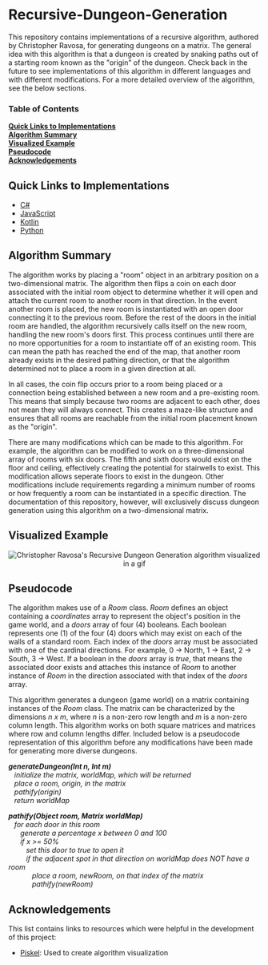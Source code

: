 # Recursive-Dungeon-Generation
This repository contains implementations of a recursive algorithm, authored by Christopher Ravosa, for generating dungeons on a matrix. The general idea with this algorithm is that a dungeon is created by snaking paths out of a starting room known as the "origin" of the dungeon. Check back in the future to see implementations of this algorithm in different languages and with different modifications. For a more detailed overview of the algorithm, see the below sections.

### Table of Contents
**[Quick Links to Implementations](#quick-links-to-implementations)**<br>
**[Algorithm Summary](#algorithm-summary)**<br>
**[Visualized Example](#visualized-example)**<br>
**[Pseudocode](#pseudocode)**<br>
**[Acknowledgements](#acknowledgements)**<br>

## Quick Links to Implementations
* [C#](https://github.com/crav12345/Recursive-Dungeon-Generation/tree/main/C%23/Assets/Scripts)
* [JavaScript](https://github.com/crav12345/Recursive-Dungeon-Generation/tree/main/JavaScript)
* [Kotlin](https://github.com/crav12345/Recursive-Dungeon-Generation/tree/main/Kotlin/RecursiveDungeonGeneration/src/main/kotlin)
* [Python](https://github.com/crav12345/Recursive-Dungeon-Generation/tree/main/Python)


## Algorithm Summary
The algorithm works by placing a "room" object in an arbitrary position on a two-dimensional matrix. The algorithm then flips a coin on each door associated with the initial room object to determine whether it will open and attach the current room to another room in that direction. In the event another room is placed, the new room is instantiated with an open door connecting it to the previous room. Before the rest of the doors in the initial room are handled, the algorithm recursively calls itself on the new room, handling the new room's doors first. This process continues until there are no more opportunities for a room to instantiate off of an existing room. This can mean the path has reached the end of the map, that another room already exists in the desired pathing direction, or that the algorithm determined not to place a room in a given direction at all. 

In all cases, the coin flip occurs prior to a room being placed or a connection being established between a new room and a pre-existing room. This means that simply because two rooms are adjacent to each other, does not mean they will always connect. This creates a maze-like structure and ensures that all rooms are reachable from the initial room placement known as the "origin".

There are many modifications which can be made to this algorithm. For example, the algorithm can be modified to work on a three-dimensional array of rooms with six doors. The fifth and sixth doors would exist on the floor and ceiling, effectively creating the potential for stairwells to exist. This modification allows seperate floors to exist in the dungeon. Other modifications include requirements regarding a minimum number of rooms or how frequently a room can be instantiated in a specific direction. The documentation of this repository, however, will exclusively discuss dungeon generation using this algorithm on a two-dimensional matrix.

## Visualized Example
<p align="center">
  <img
       src="https://piskel-imgstore-b.appspot.com/img/26852594-a49e-11ec-bfc6-3d5395cde8f1.gif"
       alt="Christopher Ravosa's Recursive Dungeon Generation algorithm visualized in a gif"
  />
</p>

## Pseudocode
The algorithm makes use of a _Room_ class. _Room_ defines an object containing a _coordinates_ array to represent the object's position in the game world, and a _doors_ array of four (4) booleans. Each boolean represents one (1) of the four (4) doors which may exist on each of the walls of a standard room. Each index of the _doors_ array must be associated with one of the cardinal directions. For example, 0 -> North, 1 -> East, 2 -> South, 3 -> West. If a boolean in the _doors_ array is _true_, that means the associated door exists and attaches this instance of _Room_ to another instance of _Room_ in the direction associated with that index of the _doors_ array.

This algorithm generates a dungeon (game world) on a matrix containing instances of the _Room_ class. The matrix can be characterized by the dimensions _n x m_, where _n_ is a non-zero row length and _m_ is a non-zero column length. This algorithm works on both square matrices and matrices where row and column lengths differ. Included below is a pseudocode representation of this algorithm before any modifications have been made for generating more diverse dungeons.

**_generateDungeon(Int n, Int m)_** <br />
&nbsp;&nbsp;&nbsp;_initialize the matrix, worldMap, which will be returned_ <br />
&nbsp;&nbsp;&nbsp;_place a room, origin, in the matrix_ <br />
&nbsp;&nbsp;&nbsp;_pathify(origin)_ <br />
&nbsp;&nbsp;&nbsp;_return worldMap_ <br />

**_pathify(Object room, Matrix worldMap)_** <br />
&nbsp;&nbsp;&nbsp;_for each door in this room_ <br />
&nbsp;&nbsp;&nbsp;&nbsp;&nbsp;&nbsp;_generate a percentage x between 0 and 100_ <br />
&nbsp;&nbsp;&nbsp;&nbsp;&nbsp;&nbsp;_if x >= 50%_ <br />
&nbsp;&nbsp;&nbsp;&nbsp;&nbsp;&nbsp;&nbsp;&nbsp;&nbsp;_set this door to true to open it_ <br />
&nbsp;&nbsp;&nbsp;&nbsp;&nbsp;&nbsp;&nbsp;&nbsp;&nbsp;_if the adjacent spot in that direction on worldMap does NOT have a room_ <br />
&nbsp;&nbsp;&nbsp;&nbsp;&nbsp;&nbsp;&nbsp;&nbsp;&nbsp;&nbsp;&nbsp;&nbsp;_place a room, newRoom, on that index of the matrix_ <br />
&nbsp;&nbsp;&nbsp;&nbsp;&nbsp;&nbsp;&nbsp;&nbsp;&nbsp;&nbsp;&nbsp;&nbsp;_pathify(newRoom)_ <br />

## Acknowledgements
This list contains links to resources which were helpful in the development of this project:

* [Piskel](https://www.piskelapp.com/): Used to create algorithm visualization
